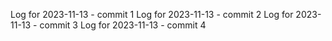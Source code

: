 Log for 2023-11-13 - commit 1
Log for 2023-11-13 - commit 2
Log for 2023-11-13 - commit 3
Log for 2023-11-13 - commit 4
